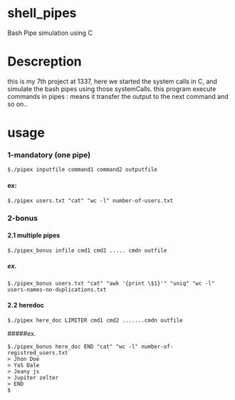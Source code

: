 # shell_pipes
Bash Pipe simulation using C
# Descreption
this is my 7th project at 1337, here we started the system calls in C, and simulate the bash pipes using those systemCalls.
this program execute commands in pipes : means it transfer the output to the next command and so on..
# usage
### 1-mandatory (one pipe)
```
$./pipex inputfile command1 command2 outputfile
```
#### ex:
```
$./pipex users.txt "cat" "wc -l" number-of-users.txt
```
### 2-bonus
#### 2.1 multiple pipes
```
$./pipex_bonus infile cmd1 cmd2 ..... cmdn outfile
```
##### ex.
```
$./pipex_bonus users.txt "cat" "awk '{print \$1}'" "uniq" "wc -l" users-names-no-duplications.txt
```
#### 2.2 heredoc
```
$./pipex here_doc LIMITER cmd1 cmd2 .......cmdn outfile
```

#####ex.
```
$./pipex_bonus here_doc END "cat" "wc -l" number-of-registred_users.txt
> Jhon Doe
> YaS Dale
> Jeany js
> Jupiter zelter
> END
$
```
